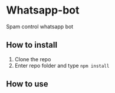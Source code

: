 # Whatsapp-bot
Spam control whatsapp bot

## How to install
1. Clone the repo
2. Enter repo folder and type `npm install`

## How to use
